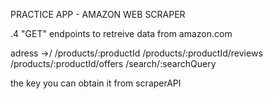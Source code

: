 PRACTICE APP  -  AMAZON WEB SCRAPER

.4 "GET" endpoints to retreive data from amazon.com

adress ->/
/products/:productId
/products/:productId/reviews
/products/:productId/offers
/search/:searchQuery

the key you can obtain it from scraperAPI
